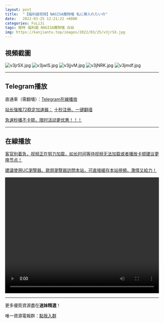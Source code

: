 ```yaml
---
layout: post
title:  "【福利姬视频】NAGISA魔物喵 私に挿入れたいの"
date:   2022-03-25 12:21:22 +0800
categories: FuLiJi
tags: 推特 福利姬 NAGISA魔物喵 白丝
img: https://kanjiantu.top/images/2022/03/25/v3jrSX.jpg
---
```



## 視頻截圖

![v3jrSX.jpg](https://kanjiantu.top/images/2022/03/25/v3jrSX.jpg)
![v3jwIS.jpg](https://kanjiantu.top/images/2022/03/25/v3jwIS.jpg)
![v3jjvM.jpg](https://kanjiantu.top/images/2022/03/25/v3jjvM.jpg)
![v3jNRK.jpg](https://kanjiantu.top/images/2022/03/25/v3jNRK.jpg)
![v3jmdf.jpg](https://kanjiantu.top/images/2022/03/25/v3jmdf.jpg)

* * *
## Telegram播放

直通車（需翻墻）：[Telegram在線播放](https://t.me/mimeijingxuan/125)

<u>站长强推72稳定加速器：</u> [十秒注册、一键翻墙](https://www.mimei.blog/skip/vpn.html)


<u>急速秒播不卡顿，限时活动更优惠！！！</u>
* * *
## 在線播放
<u>客官别着急，视频正在努力加载，如长时间等待视频无法加载或者播放卡顿建议更换节点！</u>

<u>建議使用UC瀏覽器、歐朋瀏覽器訪問本站，可直接緩存本站視頻，激情又給力！</u>
<center><video src="https://cdn.publer.io/uploads/videos/6245a4e9db2797743f7296ba/b178d7fa9d2b7b3a7abc8c5cd76d9692.mp4" width="100%" height="380px" controls="controls"></video></center>


* * *
更多優質資源盡在**迷妹精選**！

唯一資源電報群：[點我入群](https://t.me/mimeijingxuan)


